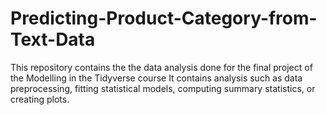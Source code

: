 # Predicting-Product-Category-from-Text-Data
This repository contains the the data analysis done for the final project of the Modelling in the Tidyverse course  It contains analysis such as data preprocessing, fitting statistical models, computing summary statistics, or creating plots.
